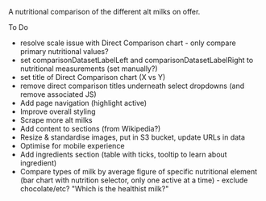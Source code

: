 A nutritional comparison of the different alt milks on offer.

To Do

- resolve scale issue with Direct Comparison chart - only compare primary nutritional values?
- set comparisonDatasetLabelLeft and comparisonDatasetLabelRight to nutritional measurements (set manually?)
- set title of Direct Comparison chart (X vs Y)
- remove direct comparison titles underneath select dropdowns (and remove associated JS)
- Add page navigation (highlight active)
- Improve overall styling
- Scrape more alt milks
- Add content to sections (from Wikipedia?)
- Resize & standardise images, put in S3 bucket, update URLs in data
- Optimise for mobile experience
- Add ingredients section (table with ticks, tooltip to learn about ingredient)
- Compare types of milk by average figure of specific nutritional element (bar chart with nutrition selector, only one active at a time) - exclude chocolate/etc? "Which is the healthist milk?"
